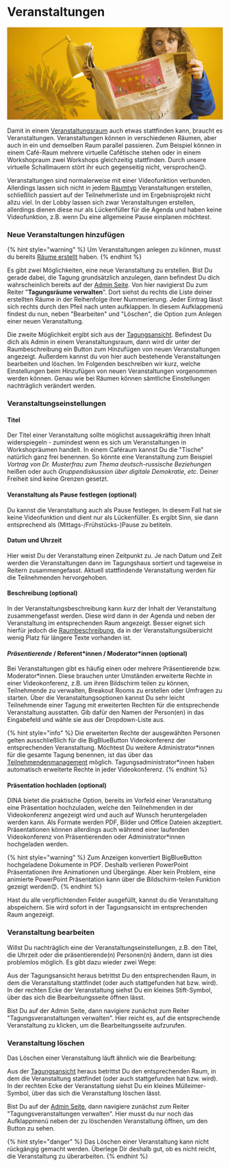 # Veranstaltungen

![](../.gitbook/assets/gitbook_news_750x320.jpg)

Damit in einem [Veranstaltungsraum](rooms/) auch etwas stattfinden kann, braucht es Veranstaltungen. Veranstaltungen können in verschiedenen Räumen, aber auch in ein und demselben Raum parallel passieren. Zum Beispiel können in einem Café-Raum mehrere virtuelle Cafétische stehen oder in einem Workshopraum zwei Workshops gleichzeitig stattfinden. Durch unsere virtuelle Schallmauern stört ihr euch gegenseitig nicht, versprochen😉. 

Veranstaltungen sind normalerweise mit einer Videofunktion verbunden. Allerdings lassen sich nicht in jedem [Raumtyp](rooms/#raumtyp) Veranstaltungen erstellen, schließlich passiert auf der Teilnehmerliste und im Ergebnisprojekt nicht allzu viel. In der Lobby lassen sich zwar Veranstaltungen erstellen, allerdings dienen diese nur als Lückenfüller für die Agenda und haben keine Videofunktion, z.B. wenn Du eine allgemeine Pause einplanen möchtest.

### Neue Veranstaltungen hinzufügen

{% hint style="warning" %}
Um Veranstaltungen anlegen zu können, musst du bereits [Räume erstellt](rooms/) haben.
{% endhint %}

Es gibt zwei Möglichkeiten, eine neue Veranstaltung zu erstellen. Bist Du gerade dabei, die Tagung grundsätzlich anzulegen, dann befindest Du dich wahrscheinlich bereits auf der [Admin Seite](admin-page.md). Von hier navigierst Du zum Reiter "**Tagungsräume verwalten**". Dort siehst du rechts die Liste deiner erstellten Räume in der Reihenfolge ihrer Nummerierung. Jeder Eintrag lässt sich rechts durch den Pfeil nach unten aufklappen. In diesem Aufklappmenü findest du nun, neben "Bearbeiten" und "Löschen", die Option zum Anlegen einer neuen Veranstaltung.

Die zweite Möglichkeit ergibt sich aus der [Tagungsansicht](uebersicht/tagungsansicht.md). Befindest Du dich als Admin in einem Veranstaltungsraum, dann wird dir unter der Raumbeschreibung ein Button zum Hinzufügen von neuen Veranstaltungen angezeigt. Außerdem kannst du von hier auch bestehende Veranstaltungen bearbeiten und löschen. Im Folgenden beschreiben wir kurz, welche Einstellungen beim Hinzufügen von neuen Veranstaltungen vorgenommen werden können. Genau wie bei Räumen können sämtliche Einstellungen nachträglich verändert werden.

### Veranstaltungseinstellungen

#### Titel

Der Titel einer Veranstaltung sollte möglichst aussagekräftig ihren Inhalt widerspiegeln - zumindest wenn es sich um Veranstaltungen in Workshopräumen handelt. In einem Caféraum kannst Du die "Tische" natürlich ganz frei benennen. So könnte eine Veranstaltung zum Beispiel _Vortrag von Dr. Musterfrau zum Thema deutsch-russische Beziehungen_ heißen oder auch _Gruppendiskussion über digitale Demokratie, etc_. Deiner Freiheit sind keine Grenzen gesetzt.

#### Veranstaltung als Pause festlegen \(optional\)

Du kannst die Veranstaltung auch als Pause festlegen. In diesem Fall hat sie keine Videofunktion und dient nur als Lückenfüller. Es ergibt Sinn, sie dann entsprechend als \(Mittags-/Frühstücks-\)Pause zu betiteln.

#### Datum und Uhrzeit

Hier weist Du der Veranstaltung einen Zeitpunkt zu. Je nach Datum und Zeit werden die Veranstaltungen dann im Tagungshaus sortiert und tageweise in Reitern zusammengefasst. Aktuell stattfindende Veranstaltung werden für die Teilnehmenden hervorgehoben.

#### Beschreibung \(optional\)

In der Veranstaltungsbeschreibung kann _kurz_ der Inhalt der Veranstaltung zusammengefasst werden. Diese wird dann in der Agenda und neben der Veranstaltung im entsprechenden Raum angezeigt. Besser eignet sich hierfür jedoch die [Raumbeschreibung](rooms/#beschreibung), da in der Veranstaltungsübersicht wenig Platz für längere Texte vorhanden ist.

#### _Präsentierende_ / Referent\*innen / Moderator\*innen \(optional\)

Bei Veranstaltungen gibt es häufig einen oder mehrere Präsentierende bzw. Moderator\*innen. Diese brauchen unter Umständen erweiterte Rechte in einer Videokonferenz, z.B. um ihren Bildschirm teilen zu können, Teilnehmende zu verwalten, Breakout Rooms zu erstellen oder Umfragen zu starten. Über die Veranstaltungsoptionen kannst Du sehr leicht Teilnehmende einer Tagung mit erweiterten Rechten für die entsprechende Veranstaltung ausstatten. Gib dafür den Namen der Person\(en\) in das Eingabefeld und wähle sie aus der Dropdown-Liste aus.

{% hint style="info" %}
Die erweiterten Rechte der ausgewählten Personen gelten ausschließlich für die BigBlueButton Videokonferenz der entsprechenden Veranstaltung. Möchtest Du weitere Administrator\*innen für die gesamte Tagung benennen, ist das über das [Teilnehmendenmanagement](teilnehmendenmanagement/) möglich. Tagungsadministrator\*innen haben automatisch erweiterte Rechte in jeder Videokonferenz.
{% endhint %}

#### Präsentation hochladen \(optional\)

DINA bietet die praktische Option, bereits im Vorfeld einer Veranstaltung eine Präsentation hochzuladen, welche den Teilnehmenden in der Videokonferenz angezeigt wird und auch auf Wunsch heruntergeladen werden kann. Als Formate werden PDF, Bilder und Office Dateien akzeptiert. Präsentationen können allerdings auch während einer laufenden Videokonferenz von Präsentierenden oder Administrator\*innen hochgeladen werden.

{% hint style="warning" %}
Zum Anzeigen konvertiert BigBlueButton hochgeladene Dokumente in PDF. Deshalb verlieren PowerPoint Präsentationen ihre Animationen und Übergänge. Aber kein Problem, eine animierte PowerPoint Präsentation kann über die Bildschirm-teilen Funktion gezeigt werden😊.
{% endhint %}

Hast du alle verpflichtenden Felder ausgefüllt, kannst du die Veranstaltung abspeichern. Sie wird sofort in der Tagungsansicht im entsprechenden Raum angezeigt.

### Veranstaltung bearbeiten

Willst Du nachträglich eine der Veranstaltungseinstellungen, z.B. den Titel, die Uhrzeit oder die präsentierende\(n\) Personen\(n\) ändern, dann ist dies problemlos möglich. Es gibt dazu wieder zwei Wege: 

Aus der Tagungsansicht heraus betrittst Du den entsprechenden Raum, in dem die Veranstaltung stattfindet \(oder auch stattgefunden hat bzw. wird\). In der rechten Ecke der Veranstaltung siehst Du ein kleines Stift-Symbol, über das sich die Bearbeitungsseite öffnen lässt.

Bist Du auf der Admin Seite, dann navigiere zunächst zum Reiter "Tagungsveranstaltungen verwalten". Hier reicht es, auf die entsprechende Veranstaltung zu klicken, um die Bearbeitungsseite aufzurufen.

### Veranstaltung löschen

Das Löschen einer Veranstaltung läuft ähnlich wie die Bearbeitung:

Aus der [Tagungsansicht](uebersicht/tagungsansicht.md) heraus betrittst Du den entsprechenden Raum, in dem die Veranstaltung stattfindet \(oder auch stattgefunden hat bzw. wird\). In der rechten Ecke der Veranstaltung siehst Du ein kleines Mülleimer-Symbol, über das sich die Veranstaltung löschen lässt.

Bist Du auf der [Admin Seite](admin-page.md), dann navigiere zunächst zum Reiter "Tagungsveranstaltungen verwalten". Hier musst du nur noch das Aufklappmenü neben der zu löschenden Veranstaltung öffnen, um den Button zu sehen.

{% hint style="danger" %}
Das Löschen einer Veranstaltung kann nicht rückgängig gemacht werden. Überlege Dir deshalb gut, ob es nicht reicht, die Veranstaltung zu überarbeiten.
{% endhint %}

